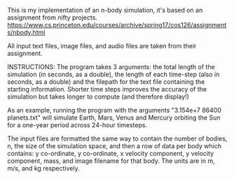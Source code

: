 This is my implementation of an n-body simulation, it's based on an assignment from nifty projects. https://www.cs.princeton.edu/courses/archive/spring17/cos126/assignments/nbody.html

All input text files, image files, and audio files are taken from their assignment.

INSTRUCTIONS:
The program takes 3 arguments: the total length of the simulation (in seconds, as a double), the length of each time-step (also in seconds, as a double) and the filepath for the text file containing the starting information.
Shorter time steps improves the accuracy of the simulation but takes longer to compute (and therefore display!)

As an example, running the program with the arguments "3.154e+7 86400 planets.txt" will simulate Earth, Mars, Venus and Mercury orbiting the Sun for a one-year period across 24-hour timesteps.

The input files are formatted the same way to contain the number of bodies, n, the size of the simulation space, and then a row of data per body which contains:
y co-ordinate, y co-ordinate, x velocity component, y velocity component, mass, and image filename for that body. The units are in m, m/s, and kg respectively.
